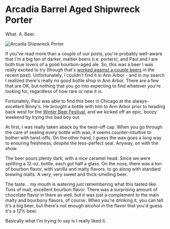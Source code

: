 Arcadia Barrel Aged Shipwreck Porter
====================================

What. A. Beer.

![Arcadia Shipwreck Porter](http://www.yeastboundanddown.com/wp-content/uploads/2011/03/IMG_2464-300x293.jpg "Arcadia Shipwreck Porter")

If you've read more than a couple of our posts, you're probably well-aware that I'm a big fan of darker, maltier beers (i.e. porters), and Paul and I are both true lovers of a good bourbon-aged ale. So, this was a beer I was really excited to try (though that's [worked against a couple beers](http://www.yeastboundanddown.com/2011/03/winter-beer-fest-our-reviews/ "Winter Beer Fest – Our Reviews") in the recent past). Unfortunately, I couldn't find it in Ann Arbor - and in my search I realized there's really no good bottle shop in Ann Arbor. There are a few that are OK, but nothing that you go into expecting to find whatever you're looking for, regardless of how rare or new it is.

Fortunately, Paul was able to find this beer in Chicago at the always-excellent Binny's. He brought a bottle with him to Ann Arbor prior to heading back west for the [Winter Beer Festival](http://www.yeastboundanddown.com/2011/02/michigan-brewers-guild-winter-festival/ "Michigan Brewer’s Guild Winter Festival"), and we kicked off an epic, boozy weekend by trying this bad boy out.

At first, I was really taken aback by the twist-off cap. When you go through the care of sealing every bottle with wax, it seems counter-intuitive to bother with twist-offs. On the other hand, I guess the wax goes a long way to ensuring freshness, despite the less-perfect seal. Anyway, on with the show.

The beer pours plenty dark, with a nice caramel head. Since we were splitting a 12-oz. bottle, each got half a glass. On the nose, there was a ton of bourbon flavor, with vanilla and malty flavors, to go along with standard brewing malts. A very, very sweet and thick-smelling beer.

The taste... my mouth is watering just remembering what this tasted like. Tons of malt, excellent bourbon flavor. There was a surprising amount of chocolate flavor in there as well, but it was just a complement to the main malty and bourbony flavors, of course. When you're drinking it, you can tell it's a big beer, but there's not enough alcohol in the flavor that you'd guess it's a 12% beer.

Basically what I'm trying to say is I really liked it.